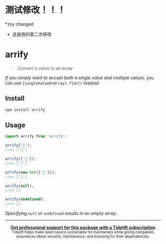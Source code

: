 # 测试修改！！！
*zsy changed
* 这是我的第二次修改
# arrify

> Convert a value to an array

*If you simply want to accept both a single value and multiple values, you can use `[singleValueOrArray].flat()` instead.*

## Install

```sh
npm install arrify
```

## Usage

```js
import arrify from 'arrify';

arrify('🦄');
//=> ['🦄']

arrify(['🦄']);
//=> ['🦄']

arrify(new Set(['🦄']));
//=> ['🦄']

arrify(null);
//=> []

arrify(undefined);
//=> []
```

*Specifying `null` or `undefined` results in an empty array.*

---

<div align="center">
	<b>
		<a href="https://tidelift.com/subscription/pkg/npm-arrify?utm_source=npm-arrify&utm_medium=referral&utm_campaign=readme">Get professional support for this package with a Tidelift subscription</a>
	</b>
	<br>
	<sub>
		Tidelift helps make open source sustainable for maintainers while giving companies<br>assurances about security, maintenance, and licensing for their dependencies.
	</sub>
</div>
